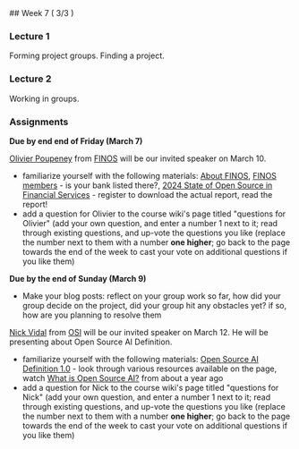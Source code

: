 <div class="week">

<div class="week_heading" markdown="1">
## Week 7 ( 3/3 )
</div>


<div class="column_materials"  markdown="1">



### Lecture 1

Forming project groups. Finding a project.  

### Lecture 2

Working in groups. 


</div>

<div class="column_assign"  markdown="1">




### Assignments

**Due by end end of Friday (March 7)** 


[Olivier Poupeney](https://www.linkedin.com/in/olivierpoupeney//) from [FINOS](https://www.finos.org/) will be our invited speaker on March 10.

- familiarize yourself with the following materials: [About FINOS](https://www.finos.org/about-us), [FINOS members](https://www.finos.org/members) - is your bank listed there?, [2024 State of Open Source in Financial Services](https://www.finos.org/state-of-open-source-in-financial-services-2024) - register to download the actual report, read the report! 
- add a question for Olivier to the course wiki's page titled "questions for Olivier" (add your own question, and enter a number 1 next to it; read through existing questions, and up-vote the questions you like (replace the number next to them with a number __one higher__; go back to the page towards the end of the week to cast your vote on additional questions if you like them)



**Due by the end of Sunday (March 9)**

- Make your blog posts: reflect on your group work so far, how did your group decide on the project, did your group hit any obstacles yet? if so, how are you planning to resolve them 


[Nick Vidal](https://www.linkedin.com/in/nickvidal/) from [OSI](https://opensource.org/) will be our invited speaker on March 12. He will be presenting about Open Source AI Definition. 

- familiarize yourself with the following materials: [Open Source AI Definition 1.0](https://opensource.org/ai) - look through various resources available on the page, watch [What is Open Source AI?](https://www.youtube.com/watch?v=gf53lmDgc5c) from about a year ago
- add a question for Nick to the course wiki's page titled "questions for Nick" (add your own question, and enter a number 1 next to it; read through existing questions, and up-vote the questions you like (replace the number next to them with a number __one higher__; go back to the page towards the end of the week to cast your vote on additional questions if you like them)




</div>
</div>
